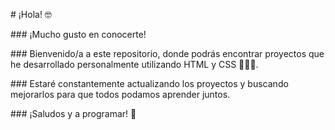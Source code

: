﻿\# ¡Hola! 🤓

\### ¡Mucho gusto en conocerte!

\### Bienvenido/a a este repositorio, donde podrás encontrar proyectos que he desarrollado personalmente utilizando HTML y CSS 👨🏽‍💻.

\### Estaré constantemente actualizando los proyectos y buscando mejorarlos para que todos podamos aprender juntos.

\### ¡Saludos y a programar! 👻
